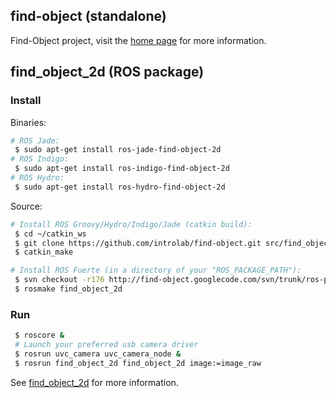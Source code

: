 ## find-object (standalone)
Find-Object project, visit the [home page](http://introlab.github.io/find-object/) for more information.

## find_object_2d (ROS package)

### Install

Binaries:
```bash
# ROS Jade:
 $ sudo apt-get install ros-jade-find-object-2d
# ROS Indigo:
 $ sudo apt-get install ros-indigo-find-object-2d
# ROS Hydro:
 $ sudo apt-get install ros-hydro-find-object-2d
```

Source:
```bash
# Install ROS Groovy/Hydro/Indigo/Jade (catkin build):
 $ cd ~/catkin_ws
 $ git clone https://github.com/introlab/find-object.git src/find_object_2d
 $ catkin_make

# Install ROS Fuerte (in a directory of your "ROS_PACKAGE_PATH"):
 $ svn checkout -r176 http://find-object.googlecode.com/svn/trunk/ros-pkg/find_object_2d
 $ rosmake find_object_2d
```

### Run
```bash
 $ roscore &
 # Launch your preferred usb camera driver
 $ rosrun uvc_camera uvc_camera_node &
 $ rosrun find_object_2d find_object_2d image:=image_raw
```
See [find_object_2d](http://wiki.ros.org/find_object_2d) for more information.
